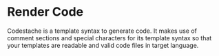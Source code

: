 # Render Code

Codestache is a template syntax to generate code. It makes use of comment
sections and special characters for its template syntax so that your templates
are readable and valid code files in target language.
